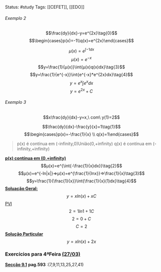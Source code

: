 Status: #study 
Tags:
[[CEFET]], [[EDO]]

###### Exemplo 2
$$\frac{dy}{dx}-y=e^{2x}\tag{0}$$
$$\begin{cases}p(x)=-1\\q(x)=e^{2x}\end{cases}$$

$$μ(x)=e^{\int{-1dx}}\tag{1}$$
$$μ(x)=e^{-x}\tag{2}$$
$$y=\frac{1}{μ(x)}\int{μ(x)q(x)dx}\tag{3}$$
$$y=\frac{1}{e^{-x}}\int{e^{-x}*e^{2x}dx}\tag{4}$$
$$y=e^{x}\int{e^{x}dx}\tag{5}$$
$$y=e^{2x}+C\tag{6}$$

###### Exemplo 3
$$x\frac{dy}{dx}-y=x,\ com\ y(1)=2$$

$$\frac{dy}{dx}-\frac{y}{x}=1\tag{1}$$
$$\begin{cases}p(x)=-\frac{1}{x} \\ q(x)=1\end{cases}$$
> p(x) é contínua em (-infinity,0)União(0,+infinity)
> q(x) é contínua em (-infinity,+infinity)

<b><u>p(x) contínua em (0,+infinity)</u></b>
$$μ(x)=e^{\int{-\frac{1}{x}dx}}\tag{2}$$
$$μ(x)=e^{-ln|x|}=>μ(x)=e^{\frac{1}{lnx}}=>\frac{1}{x}\tag{3}$$
$$y=\frac{1}{\frac{1}{x}}\int{\frac{1}{x}(1)dx}\tag{4}$$
<b><u>Soluação Geral:</u></b>
$$y=xln(x)+xC\tag{5}$$ 
<u>PVI</u>
$$2=1ln1+1C\tag{6}$$
$$2=0+C\tag{7}$$
$$C=2\tag{8}$$
<b><u>Solução Particular</u></b>
$$y=xln(x)+2x\tag{9}$$

### Exercícios para 4ªFeira <u>(27/03)</u>
<b><u>Secção 9.1</u></b>
**pag.593** :(7,9,11,13,25,27,41)
